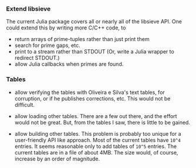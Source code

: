 ### Extend libsieve

The current Julia package covers all or nearly all of the libsieve API.
One could extend this by writing more C/C++ code, to

* return arrays of prime-tuples rather than just print them
* search for prime gaps, etc.
* print to a stream rather than STDOUT
  (Or, write a Julia wrapper to redirect STDOUT.)
* allow Julia callbacks when primes are found.

### Tables

* allow verifying the tables with Oliveira e Silva's text tables, for
  corruption, or if he publishes corrections, etc. This would not
  be difficult.

* allow loading other tables. There are a few out there, and the effort
  would not be great. But, from the tables I saw, there is little
  to be gained.

* allow building other tables. This problem is probably too unique for
  a user-friendly API like approach. Most of the current tables have
  ```10^4``` entries. It seems reasonable only to add tables of
  ```10^5``` entries. The current tables are in a file of about
  4MB. The size would, of course, increase by an order of magnitude.
